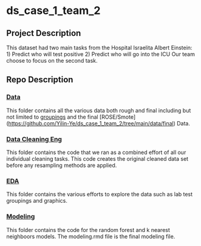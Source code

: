 # ds_case_1_team_2

## Project Description
This dataset had two main tasks from the Hospital Israelita Albert Einstein: 1) Predict who will test positive 2) Predict who will go into the ICU
Our team choose to focus on the second task. 

## Repo Description 

### [Data](https://github.com/Yilin-Ye/ds_case_1_team_2/tree/main/data)
This folder contains all the various data both rough and final including but not limited to [groupings](https://github.com/Yilin-Ye/ds_case_1_team_2/tree/main/data/feature_groups) and the final [ROSE/Smote] (https://github.com/Yilin-Ye/ds_case_1_team_2/tree/main/data/final) Data.

### [Data Cleaning Eng](https://github.com/Yilin-Ye/ds_case_1_team_2/tree/main/data_cleaning_eng)
This folder contains the code that we ran as a combined effort of all our individual cleaning tasks. This code creates the original cleaned data set before any resampling methods are applied. 

### [EDA](https://github.com/Yilin-Ye/ds_case_1_team_2/tree/main/eda)
This folder contains the various efforts to explore the data such as lab test groupings and graphics.

### [Modeling](https://github.com/Yilin-Ye/ds_case_1_team_2/tree/main/modeling) 
This folder contains the code for the random forest and k nearest neighboors models. The modeling.rmd file is the final modeling file. 
